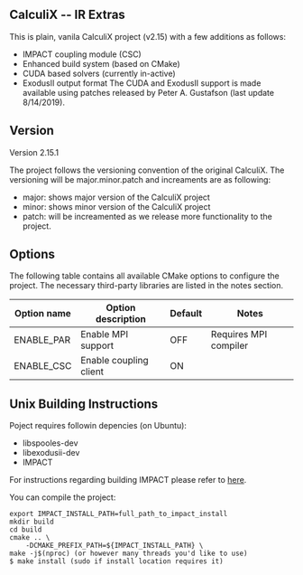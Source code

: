 CalculiX -- IR Extras
---------------------
This is plain, vanila CalculiX project (v2.15) with a few additions as follows:
* IMPACT coupling module (CSC)
* Enhanced build system (based on CMake)
* CUDA based solvers (currently in-active) 
* ExodusII output format 
The CUDA and ExodusII support is made available using patches released by Peter A. Gustafson (last update 8/14/2019).

## Version
Version 2.15.1

The project follows the versioning convention of the original CalculiX. The versioning will be major.minor.patch and increaments are as following:
* major: shows major version of the CalculiX project 
* minor: shows minor version of the CalculiX project
* patch: will be increamented as we release more functionality to the project.

## Options
The following table contains all available CMake options to configure the project. The necessary third-party libraries are listed in the notes section.

| Option name            | Option description              | Default | Notes                            |
|------------------------|---------------------------------|---------|----------------------------------|
| ENABLE_PAR             | Enable MPI support              | OFF     | Requires MPI compiler            |
| ENABLE_CSC         | Enable coupling client                  | ON      |                                  |

## Unix Building Instructions ##
Poject requires followin depencies (on Ubuntu):

* libspooles-dev
* libexodusii-dev
* IMPACT

For instructions regarding building IMPACT please refer to [here](https://github.com/IllinoisRocstar/IMPACT).

You can compile the project:

```
export IMPACT_INSTALL_PATH=full_path_to_impact_install
mkdir build
cd build
cmake .. \
    -DCMAKE_PREFIX_PATH=${IMPACT_INSTALL_PATH} \
make -j$(nproc) (or however many threads you'd like to use)
$ make install (sudo if install location requires it)
```

